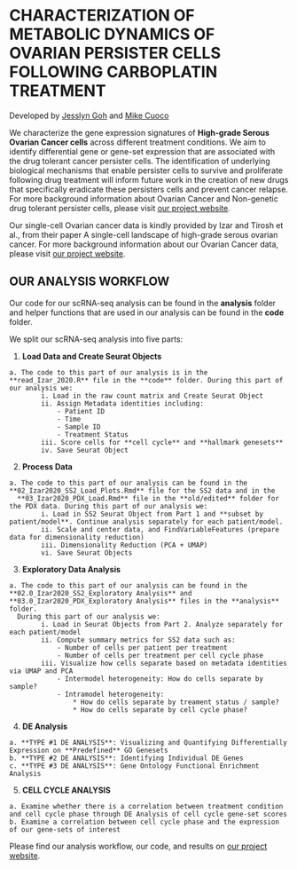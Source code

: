 # CHARACTERIZATION OF METABOLIC DYNAMICS OF OVARIAN PERSISTER CELLS FOLLOWING CARBOPLATIN TREATMENT
Developed by [Jesslyn Goh](https://github.com/jgoh2) and [Mike Cuoco](https://github.com/mikecuoco)

We characterize the gene expression signatures of **High-grade Serous Ovarian Cancer cells** across different treatment conditions. 
We aim to identify differential gene or gene-set expression that are associated with the drug tolerant cancer persister cells. The identification of underlying biological mechanisms 
that enable persister cells to survive and proliferate following drug treatment will inform future work in the creation of new drugs that specifically eradicate 
these persisters cells and prevent cancer relapse. For more background information about Ovarian Cancer and Non-genetic drug tolerant persister cells, 
please visit [our project website](https://jgoh2.github.io/jesslyn_ovca/).

Our single-cell Ovarian cancer data is kindly provided by Izar and Tirosh et al., from their paper A single-cell landscape of high-grade serous ovarian cancer. 
For more background information about our Ovarian Cancer data, please visit [our project website](https://jgoh2.github.io/jesslyn_ovca/).

## OUR ANALYSIS WORKFLOW 
Our code for our scRNA-seq analysis can be found in the **analysis** folder and helper functions that are used in our analysis can be found in the **code** folder. 

We split our scRNA-seq analysis into five parts: 
  1. **Load Data and Create Seurat Objects**
  
    a. The code to this part of our analysis is in the **read_Izar_2020.R** file in the **code** folder. During this part of our analysis we: 
            i. Load in the raw count matrix and Create Seurat Object 
            ii. Assign Metadata identities including: 
                - Patient ID
                - Time
                - Sample ID
                - Treatment Status 
            iii. Score cells for **cell cycle** and **hallmark genesets** 
            iv. Save Seurat Object
          
  2. **Process Data**
  
    a. The code to this part of our analysis can be found in the **02_Izar2020_SS2_Load_Plots.Rmd** file for the SS2 data and in the 
      **03_Izar2020_PDX_Load.Rmd** file in the **old/edited** folder for the PDX data. During this part of our analysis we: 
            i. Load in SS2 Seurat Object from Part 1 and **subset by patient/model**. Continue analysis separately for each patient/model. 
            ii. Scale and center data, and FindVariableFeatures (prepare data for dimensionality reduction)
            iii. Dimensionality Reduction (PCA + UMAP)
            vi. Save Seurat Objects 
      
  3. **Exploratory Data Analysis**
  
    a. The code to this part of our analysis can be found in the **02.0_Izar2020_SS2_Exploratory Analysis** and **03.0_Izar2020_PDX_Exploratory Analysis** files in the **analysis** folder. 
      During this part of our analysis we: 
            i. Load in Seurat Objects from Part 2. Analyze separately for each patient/model
            ii. Compute summary metrics for SS2 data such as: 
                - Number of cells per patient per treatment 
                - Number of cells per treatment per cell cycle phase 
            iii. Visualize how cells separate based on metadata identities via UMAP and PCA
                - Intermodel heterogeneity: How do cells separate by sample? 
                - Intramodel heterogeneity: 
                    * How do cells separate by treament status / sample? 
                    * How do cells separate by cell cycle phase?
            
  4. **DE Analysis**

    a. **TYPE #1 DE ANALYSIS**: Visualizing and Quantifying Differentially Expression on **Predefined** GO Genesets
    b. **TYPE #2 DE ANALYSIS**: Identifying Individual DE Genes 
    c. **TYPE #3 DE ANALYSIS**: Gene Ontology Functional Enrichment Analysis 
          
  5. **CELL CYCLE ANALYSIS**
        
    a. Examine whether there is a correlation between treatment condition and cell cycle phase through DE Analysis of cell cycle gene-set scores
    b. Examine a correlation between cell cycle phase and the expression of our gene-sets of interest
        
Please find our analysis workflow, our code, and results on [our project website](https://jgoh2.github.io/jesslyn_ovca/).    
